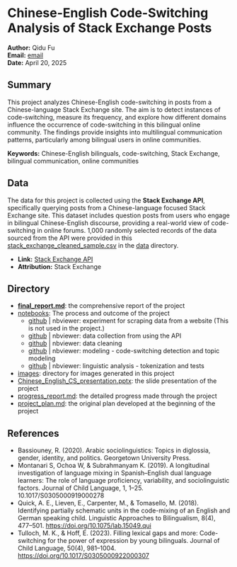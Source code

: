 # Chinese-English Code-Switching Analysis of Stack Exchange Posts

**Author:** Qidu Fu  
**Email:** [email](qiduf@andrew.cmu.edu)  
**Date:** April 20, 2025

## Summary

This project analyzes Chinese-English code-switching in posts from a Chinese-language Stack Exchange site. The aim is to detect instances of code-switching, measure its frequency, and explore how different domains influence the occurrence of code-switching in this bilingual online community. The findings provide insights into multilingual communication patterns, particularly among bilingual users in online communities.

**Keywords:** Chinese-English bilinguals, code-switching, Stack Exchange, bilingual communication, online communities

## Data

The data for this project is collected using the **Stack Exchange API**, specifically querying posts from a Chinese-language focused Stack Exchange site. This dataset includes question posts from users who engage in bilingual Chinese-English discourse, providing a real-world view of code-switching in online forums. 1,000 randomly selected records of the data sourced from the API were provided in this [stack_exchange_cleaned_sample.csv](data/stack_exchange_cleaned_sample.csv) in the [data](#data) directory. 

- **Link:** [Stack Exchange API](https://api.stackexchange.com/)
- **Attribution:** Stack Exchange

## Directory

- **[final_report.md](#final_report.md)**: the comprehensive report of the project 
- [notebooks](notebooks/): The process and outcome of the project
    - [github](notebooks/0_collect_data.ipynb0_data_collection.ipynb) | nbviewer: experiment for scraping data from a website (This is not used in the project.)
    - [github](notebooks/1.1_collect_data.ipynb) | nbviewer: data collection from using the API
    - [github](notebooks/1.2_process_data.ipynb) | nbviewer: data cleaning
    - [github](notebooks/2.1_analyze_data.ipynb) | nbviewer: modeling - code-switching detection and topic modeling
    - [github](notebooks/2.2_analyze_data.ipynb) | nbviewer: linguistic analysis - tokenization and tests
- [images](#images/): directory for images generated in this project
- [Chinese_English_CS_presentation.pptx](#Chinese_English_CS_presentation.pptx): the slide presentation of the project
- [progress_report.md](#progress_Report.md): the detailed progress made through the project
- [project_plan.md](#project_plan): the original plan developed at the beginning of the project

## References
- Bassiouney, R. (2020). Arabic sociolinguistics: Topics in diglossia, gender, identity, and politics. Georgetown University Press.
- Montanari S, Ochoa W, & Subrahmanyam K. (2019). A longitudinal investigation of language mixing in Spanish–English dual language learners: The role of language proficiency, variability, and sociolinguistic factors. Journal of Child Language, 1, 1–25. 10.1017/S0305000919000278
- Quick, A. E., Lieven, E., Carpenter, M., & Tomasello, M. (2018). Identifying partially schematic units in the code-mixing of an English and German speaking child. Linguistic Approaches to Bilingualism, 8(4), 477–501. https://doi.org/10.1075/lab.15049.qui
- Tulloch, M. K., & Hoff, E. (2023). Filling lexical gaps and more: Code-switching for the power of expression by young bilinguals. Journal of Child Language, 50(4), 981–1004. https://doi.org/10.1017/S0305000922000307
